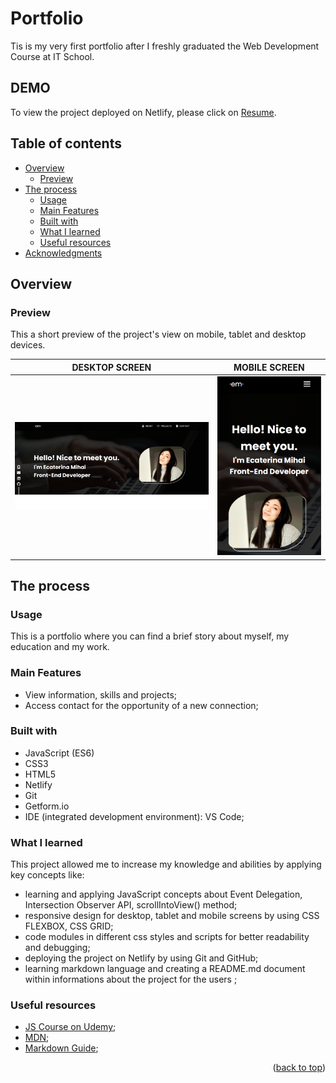 <a name="readme-top"></a>

# Portfolio

Tis is my very first portfolio after I freshly graduated the Web Development Course at IT School.

## DEMO

To view the project deployed on Netlify, please click on <a href='https://portfolio-project-em.netlify.app' target='_blank'>Resume</a>.

## Table of contents

- [Overview](#overview)
  - [Preview](#preview)
- [The process](#my-process)
  - [Usage](#usage)
  - [Main Features](#main-features)
  - [Built with](#built-with)
  - [What I learned](#what-i-learned)
  - [Useful resources](#useful-resources)
- [Acknowledgments](#acknowledgments)

## Overview

### Preview

This a short preview of the project's view on mobile, tablet and desktop devices.

| DESKTOP SCREEN                                   | MOBILE SCREEN                                   |
| ------------------------------------------------ | ----------------------------------------------- |
| <img src="./assets/photos/desktop-preview.png" > | <img src="./assets/photos/mobile-preview.png" > |

## The process

### Usage

This is a portfolio where you can find a brief story about myself, my education and my work.

### Main Features

- View information, skills and projects;
- Access contact for the opportunity of a new connection;

### Built with

- JavaScript (ES6)
- CSS3
- HTML5
- Netlify
- Git
- Getform.io
- IDE (integrated development environment): VS Code;

### What I learned

This project allowed me to increase my knowledge and abilities by applying key concepts like:

- learning and applying JavaScript concepts about Event Delegation, Intersection Observer API, scrollIntoView() method;
- responsive design for desktop, tablet and mobile screens by using CSS FLEXBOX, CSS GRID;
- code modules in different css styles and scripts for better readability and debugging;
- deploying the project on Netlify by using Git and GitHub;
- learning markdown language and creating a README.md document within informations about the project for the users ;

### Useful resources

- [JS Course on Udemy](https://www.udemy.com/course/the-complete-javascript-course/?couponCode=ST14MT32124);
- [MDN](https://developer.mozilla.org/en-US/);
- [Markdown Guide](https://www.markdownguide.org/);

<p align="right">(<a href="#readme-top">back to top</a>)</p>
